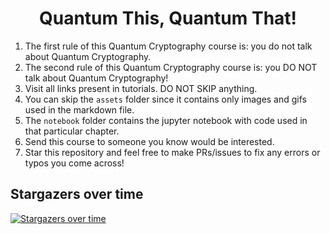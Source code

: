 <h1 align = "center"> Quantum This, Quantum That!</h1>

1. The first rule of this Quantum Cryptography course is: you do not talk about Quantum Cryptography. 
2. The second rule of this Quantum Cryptography course is: you DO NOT talk about Quantum Cryptography!
3. Visit all links present in tutorials. DO NOT SKIP anything. 
4. You can skip the `assets` folder since it contains only images and gifs used in the markdown file.
5. The `notebook` folder contains the jupyter notebook with code used in that particular chapter. 
6. Send this course to someone you know would be interested.
7. Star this repository and feel free to make PRs/issues to fix any errors or typos you come across!


## Stargazers over time

[![Stargazers over time](https://starchart.cc/thenithinbalaji/QC-For-Beginners.svg)](https://github.com/thenithinbalaji/QC-For-Beginners/stargazers)
